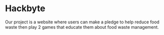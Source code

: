# Hackbyte
Our project is a website where users can make a pledge to help reduce food waste then play 2 games that educate them about food waste management.



